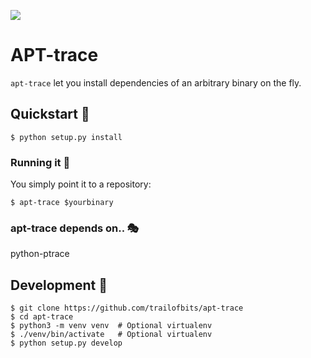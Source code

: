 ![](https://gist.githubusercontent.com/feliam/f837ff5af70b4786eb39bda2b829eacd/raw/7f3a3af57e0040e574673742d41938661a8cb88e/jdi.svg?sanitize=1)

# APT-trace
`apt-trace` let you install dependencies of an arbitrary binary on the fly. 

## Quickstart 🚀

```commandline
$ python setup.py install
```

### Running it 🏃
You simply point it to a repository:
```console
$ apt-trace $yourbinary
```

### apt-trace depends on.. 🎭
python-ptrace

## Development 👷
```commandline
$ git clone https://github.com/trailofbits/apt-trace
$ cd apt-trace
$ python3 -m venv venv  # Optional virtualenv
$ ./venv/bin/activate   # Optional virtualenv
$ python setup.py develop
```
